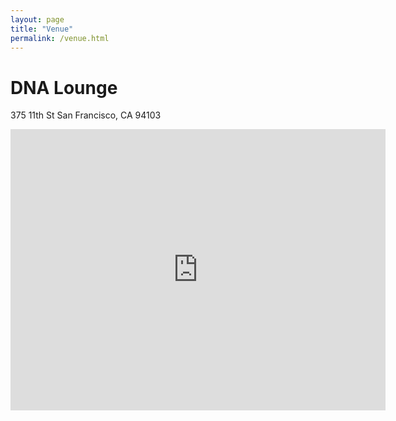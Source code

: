 ```yaml
---
layout: page
title: "Venue"
permalink: /venue.html
--- 
```


<h1>DNA Lounge</h1>

375 11th St
San Francisco, CA 94103

<iframe src="https://www.google.com/maps/embed?pb=!1m14!1m8!1m3!1d12615.239512563747!2d-122.4126746!3d37.7710559!3m2!1i1024!2i768!4f13.1!3m3!1m2!1s0x0%3A0x5294f91af5544752!2sDNA+Lounge!5e0!3m2!1sen!2sus!4v1448845687800" width="600" height="450" frameborder="0" style="border:0" allowfullscreen></iframe>
